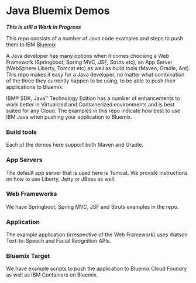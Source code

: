 # Java Bluemix Demos

***This is still a Work in Progress***

This repo consists of a number of Java code examples and steps to push them to IBM [Bluemix](http:/www.bluemix.net)

A Java developer has many options when it comes choosing a Web Framework (Springboot, Spring MVC, JSF, Struts etc), an App Server (WebSphere Liberty, Tomcat etc) as well as build tools (Maven, Gradle, Ant). This repo makes it easy for a Java developer, no matter what combination of the three they currently happen to be using, to be able to push their applications to Bluemix.

IBM® SDK, Java™ Technology Edition has a number of enhancements to work better in Virtualized and Containerized environments and is best suited for any Cloud. The examples in this repo indicate how best to use IBM Java when pushing your application to Bluemix.

### Build tools

Each of the demos here support both Maven and Gradle.

### App Servers

The default app server that is used here is Tomcat. We provide instructions on how to use Liberty, Jetty or JBoss as well.

### Web Frameworks

We have Springboot, Spring MVC, JSF and Struts examples in the repo.

### Application

The example application (irrespective of the Web Framework) uses Watson Text-to-Speech and Facial Reognition APIs.

### Bluemix Target

We have example scripts to push the application to Bluemix Cloud Foundry as well as IBM Containers on Bluemix.
